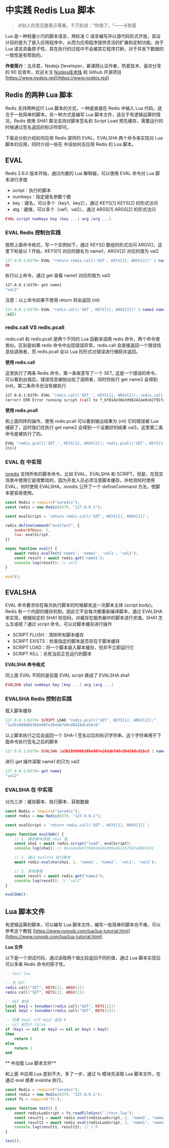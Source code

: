 #  中实践 Redis Lua 脚本

> 对别人的意见要表示尊重。千万别说："你错了。"——卡耐基

Lua 是一种轻量小巧的脚本语言，用标准 C 语言编写并以源代码形式开放，其设计目的是为了嵌入应用程序中，从而为应用程序提供灵活的扩展和定制功能。由于 Lua 语言具备原子性，其在执行的过程中不会被其它程序打断，对于并发下数据的一致性是有帮助的。

**作者简介**：五月君，Nodejs Developer，慕课网认证作者，热爱技术、喜欢分享的 90 后青年，欢迎关注 [Nodejs技术栈](https://nodejsred.oss-cn-shanghai.aliyuncs.com/node_roadmap_wx.jpg?x-oss-process=style/may) 和 Github 开源项目 [https://www.nodejs.red](https://www.nodejs.red)

## Redis 的两种 Lua 脚本

Redis 支持两种运行 Lua 脚本的方式，一种是直接在 Redis 中输入 Lua 代码，适合于一些简单的脚本。另一种方式是编写 Lua 脚本文件，适合于有逻辑运算的情况，Redis 使用 SHA1 算法支持对脚本签名和 Script Load 预先缓存，需要运行的时候通过签名返回的标识符即可。

下面会分别介绍如何应用 Redis 提供的 EVAL、EVALSHA 两个命令来实现对 Lua 脚本的应用，同时介绍一些在  中该如何去应用 Redis 的 Lua 脚本。

## EVAL

Redis 2.6.0 版本开始，通过内置的 Lua 解释器，可以使用 EVAL 命令对 Lua 脚本进行求值

* script：执行的脚本
* numkeys：指定键名参数个数
* key：键名，可以多个（key1、key2），通过 KEYS[1] KEYS[2] 的形式访问
* atg：键值，可以多个（val1、val2），通过 ARGS[1] ARGS[2] 的形式访问

```lua
EVAL script numkeys key [key ...] arg [arg ...]
```

### EVAL Redis 控制台实践

按照上面命令格式，写一个实例如下，通过 KEYS[] 数组的形式访问 ARGV[]，这里下标是以 1 开始，KEYS[1] 对应的键名为 name1，ARGV[2] 对应的值为 val2

```lua
127.0.0.1:6379> EVAL "return redis.call('SET', KEYS[1], ARGV[2])" 2 name1 name2 val1 val2
OK
```

执行以上命令，通过 get 查看 name1 对应的值为 val2

```bash
127.0.0.1:6379> get name1
"val2"
```

注意：以上命令如果不使用 return 将会返回 (nil)

```lua
127.0.0.1:6379> EVAL "redis.call('SET', KEYS[1], ARGV[2])" 2 name1 name2 val1 val2
(nil)
```

### redis.call VS redis.pcall

redis.call 和 redis.pcall 是两个不同的 Lua 函数来调用 redis 命令，两个命令很类似，区别是如果 redis 命令中出现错误异常，redis.call 会直接返回一个错误信息给调用者，而 redis.pcall 会以 Lua 的形式对错误进行捕获并返回。

**使用 redis.call**

这里执行了两条 Redis 命令，第一条故意写了一个 SET_ 这是一个错误的命令，可以看到出错后，错误信息被抛出给了调用者，同时你执行 get name2 会得到 (nil)，第二条命令也没有被执行

```bash
127.0.0.1:6379> EVAL "redis.call('SET_', KEYS[1], ARGV[2]); redis.call('SET', KEYS[2], ARGV[3])" 2 name1 name2 val1 val2 val3
(error) ERR Error running script (call to f_bf814e38e3d98242ae0c62791fa299f04e757a7d): @user_script:1: @user_script: 1: Unknown Redis command called from Lua script 
```
**使用 redis.pcall**

和上面同样的操作，使用 redis.pcall 可以看到输出结果为 (nil) 它的错误被 Lua 捕获了，这时我们在执行 get name2 会得到一个设置好的结果 val3，这里第二条命令是被执行了的。

```bash
EVAL "redis.pcall('SET_', KEYS[1], ARGV[2]); redis.pcall('SET', KEYS[2], ARGV[3])" 2 name1 name2 val1 val2 val3
(nil)
```

### EVAL 在  中实现

[ioredis](https://github.com/luin/ioredis) 支持所有的脚本命令，比如 EVAL、EVALSHA 和 SCRIPT。但是，在现实场景中使用它是很繁琐的，因为开发人员必须注意脚本缓存，并检测何时使用 EVAL，何时使用 EVALSHA。ioredis 公开了一个 defineCommand 方法，使脚本更容易使用。

```js
const Redis = require("ioredis");
const redis = new Redis(6379, "127.0.0.1");

const evalScript = `return redis.call('SET', KEYS[1], ARGV[2])`;

redis.defineCommand("evalTest", {
    numberOfKeys: 2,
    lua: evalScript,
})

async function eval() {
    await redis.evalTest('name1', 'name2', 'val1', 'val2');
    const result = await redis.get('name1');
    console.log(result); // val2
}

eval();
```

## EVALSHA

EVAL 命令要求你在每次执行脚本的时候都发送一次脚本主体 (script body)。Redis 有一个内部的缓存机制，因此它不会每次都重新编译脚本，通过 EVALSHA 来实现，根据给定的 SHA1 校验码，对缓存在服务器中的脚本进行求值。SHA1 怎么生成呢？通过 script 命令，可以对脚本缓存进行操作

* SCRIPT FLUSH：清除所有脚本缓存
* SCRIPT EXISTS：检查指定的脚本是否存在于脚本缓存
* SCRIPT LOAD：将一个脚本装入脚本缓存，但并不立即运行它
* SCRIPT KILL：杀死当前正在运行的脚本

**EVALSHA 命令格式**

同上面 EVAL 不同的是前面 EVAL script 换成了 EVALSHA sha1

```lua
EVALSHA sha1 numkeys key [key ...] arg [arg ...]
```

### EVALSHA Redis 控制台实践

载入脚本缓存

```lua
127.0.0.1:6379> SCRIPT LOAD "redis.pcall('SET', KEYS[1], ARGV[2]);"
"2a3b189808b36be907e26dab7ddcd8428dcd1bc8"
```

以上脚本执行之后会返回一个 SHA-1 签名过后的标识字符串，这个字符串用于下面命令执行签名之后的脚本

```lua
127.0.0.1:6379> EVALSHA 2a3b189808b36be907e26dab7ddcd8428dcd1bc8 2 name1 name2 val1 val2
```

进行 get 操作读取 name1 的只为 val2

```lua
127.0.0.1:6379> get name1
"val2"
```

### EVALSHA 在  中实现

分为三步：缓存脚本、执行脚本、获取数据

```js
const Redis = require("ioredis");
const redis = new Redis(6379, "127.0.0.1");

const evalScript = `return redis.call('SET', KEYS[1], ARGV[2])`;

async function evalSHA() {
    // 1. 缓存脚本获取 sha1 值
    const sha1 = await redis.script("load", evalScript);
    console.log(sha1); // 6bce4ade07396ba3eb2d98e461167563a868c661

    // 2. 通过 evalsha 执行脚本
    await redis.evalsha(sha1, 2, 'name1', 'name2', 'val1', 'val2');

    // 3. 获取数据
    const result = await redis.get("name1");
    console.log(result); // "val2"
}

evalSHA();
```

## Lua 脚本文件

有逻辑运算的脚本，可以编写 Lua 脚本文件，编写一些简单的脚本也不难，可以参考这个教程 [https://www.runoob.com/lua/lua-tutorial.html](https://www.runoob.com/lua/lua-tutorial.html)

**Lua 文件**

以下是一个测试代码，通过读取两个值比较返回不同的值，通过 Lua 脚本实现后可以多条 Redis 命令的原子性。

```lua
-- test.lua

-- 先 SET
redis.call("SET", KEYS[1], ARGV[1])
redis.call("SET", KEYS[2], ARGV[2])

-- GET 取值
local key1 = tonumber(redis.call("GET", KEYS[1]))
local key2 = tonumber(redis.call("GET", KEYS[2]))

-- 如果 key1 小于 key2 返回 0
-- nil 相当于 false
if (key1 == nil or key2 == nil or key1 < key2) 
then 
    return 0
else 
    return 1
end
```

** 中加载 Lua 脚本文件**

和上面  中应用 Lua 差别不大，多了一步，通过 fs 模块先读取 Lua 脚本文件，在通过 eval 或者 evalsha 执行。

```js
const Redis = require("ioredis");
const redis = new Redis(6379, "127.0.0.1");
const fs = require('fs');

async function test() {
    const redisLuaScript = fs.readFileSync('./test.lua');
    const result1 = await redis.eval(redisLuaScript, 2, 'name1', 'name2', 20, 10);
    const result2 = await redis.eval(redisLuaScript, 2, 'name1', 'name2', 10, 20);
    console.log(result1, result2); // 1 0
}

test();
```